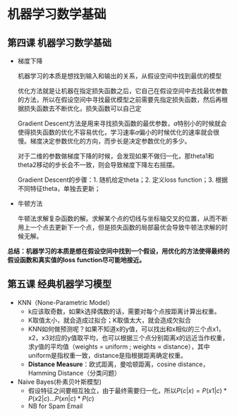# 机器学习数学基础



## 第四课 机器学习数学基础

* 梯度下降

  机器学习的本质是想找到输入和输出的关系，从假设空间中找到最优的模型

  优化方法就是让机器在指定损失函数之后，它自己在假设空间中去找最优参数的方法，所以在假设空间中寻找最优模型之前需要先指定损失函数，然后再根据损失函数去不断优化，损失函数可以自己定
  
  Gradient Descent方法是用来寻找损失函数的最优参数，$a$特别小的时候就会使得损失函数的优化不容易优化，学习速率$a$偏小的时候优化的速率就会很慢。梯度决定参数优化的方向，而步长是决定参数优化的多少。
  
  对于二维的参数做梯度下降的时候，会发现如果不做归一化，那theta1和theta2移动的步长会不一致，则会导致梯度下降左右摇摆。
  
  Gradient Descent的步骤：1. 随机给定theta；2. 定义loss function；3. 根据不同特征theta，单独去更新；
  
* 牛顿方法

  牛顿法求解复杂函数的解。求解某个点的切线与坐标轴交叉的位置，从而不断用上一个点去更新下一个点，但是损失函数的局部最优会导致牛顿法求解的时候无解。

**总结：机器学习的本质是想在假设空间中找到一个假设，用优化的方法使得最终的假设函数和真实值的loss function尽可能地接近。**



## 第五课 经典机器学习模型

* KNN（None-Parametric Model）
  * k应该取奇数，如果k选择偶数的话，需要对每个点按距离计算出权重。
  * K取值太小，就会造成过拟合；K取值太大，就会造成欠拟合
  * KNN如何做预测呢？如果不知道x的y值，可以找出和x相似的三个点x1，x2，x3对应的y值取平均，也可以根据三个点分别距离x的远近当作权重，求y值的平均值（weights = uniform ; weights = distance），其中uniform是指权重一致，distance是指根据距离确定权重。
  * **Distance Measure**：欧式距离，曼哈顿距离，cosine distance，Hamming Distance（分类问题）
* Naive Bayes(朴素贝叶斯模型)
  * 假设特征之间要相互独立，由于最终需要归一化，所以$P(c|x) =P(x1|c)*P(x2|c)…P(xn|c)*P(c)$
  * NB for Spam Email